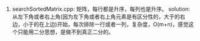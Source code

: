 1. searchSortedMatrix.cpp: 矩阵，每行都是升序，每列也是升序。
solution: 从左下角或者右上角(因为左下角或者右上角元素是有区分性的，大于的右边，小于的在上边)开始，每次排除一行或者一列，复杂度，O(m+n)，感觉这个只能用二分思想，是做不到真正二分的。
